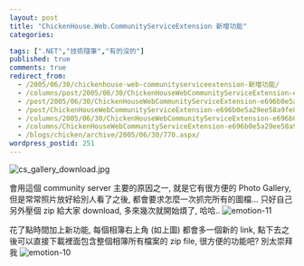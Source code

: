 ```yaml
---
layout: post
title: "ChickenHouse.Web.CommunityServiceExtension 新增功能"
categories:

tags: [".NET","技術隨筆","有的沒的"]
published: true
comments: true
redirect_from:
  - /2005/06/30/chickenhouse-web-communityserviceextension-新增功能/
  - /columns/post/2005/06/30/ChickenHouseWebCommunityServiceExtension-e696b0e5a29ee58a9fe883bd.aspx/
  - /post/2005/06/30/ChickenHouseWebCommunityServiceExtension-e696b0e5a29ee58a9fe883bd.aspx/
  - /post/ChickenHouseWebCommunityServiceExtension-e696b0e5a29ee58a9fe883bd.aspx/
  - /columns/2005/06/30/ChickenHouseWebCommunityServiceExtension-e696b0e5a29ee58a9fe883bd.aspx/
  - /columns/ChickenHouseWebCommunityServiceExtension-e696b0e5a29ee58a9fe883bd.aspx/
  - /blogs/chicken/archive/2005/06/30/770.aspx/
wordpress_postid: 251
---
```


![cs_gallery_download.jpg](/wp-content/be-files/cs_gallery_download.jpg)

會用這個 community server 主要的原因之一, 就是它有很方便的 Photo Gallery, 但是常常照片放好給別人看了之後, 都會要求怎麼一次抓完所有的圖檔... 只好自己另外壓個 zip 給大家 download, 多來幾次就開始煩了, 哈哈.. ![emotion-11](/Emoticons/emotion-11.gif)

花了點時間加上新功能, 每個相簿右上角 (如上圖) 都會多一個新的 link, 點下去之後可以直接下載裡面包含整個相簿所有檔案的 zip file, 很方便的功能吧? 別太崇拜我 ![emotion-10](/Emoticons/emotion-10.gif)
